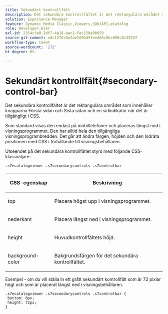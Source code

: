 ```yaml
---
title: Sekundärt kontrollfält
description: Det sekundära kontrollfältet är det rektangulära området som innehåller knapparna Första sidan och Sista sidan och en sidindikator när det är tillgängligt i CSS.
solution: Experience Manager
feature: Dynamic Media Classic,Viewers,SDK/API,eCatalog
role: Developer,User
exl-id: 2354c3a0-2df7-4a18-aac1-fac158a9b659
source-git-commit: edc127dc6e2ae2d9bd5feed08c8bc896c8c39747
workflow-type: tm+mt
source-wordcount: '172'
ht-degree: 0%

---
```


# Sekundärt kontrollfält{#secondary-control-bar}

Det sekundära kontrollfältet är det rektangulära området som innehåller knapparna Första sidan och Sista sidan och en sidindikator när det är tillgängligt i CSS.

Som standard visas den endast på mobiltelefoner och placeras längst ned i visningsprogrammet. Den har alltid hela den tillgängliga visningsprogrambredden. Det går att ändra färgen, höjden och den lodräta positionen med CSS i förhållande till visningsbehållaren.

Utseendet på det sekundära kontrollfältet styrs med följande CSS-klassväljare:

`.s7ecatalogviewer .s7secondarycontrols .s7controlbar`

<table id="table_2C8D322F57114A72B43053CB4539C65C"> 
 <thead> 
  <tr> 
   <th colname="col1" class="entry"> <p> CSS-egenskap </p> </th> 
   <th colname="col2" class="entry"> <p>Beskrivning </p> </th> 
  </tr> 
 </thead>
 <tbody> 
  <tr> 
   <td colname="col1"> <p> <span class="codeph"> top </span> </p> </td> 
   <td colname="col2"> <p>Placera högst upp i visningsprogrammet. </p> </td> 
  </tr> 
  <tr> 
   <td colname="col1"> <p> <span class="codeph"> nederkant </span> </p> </td> 
   <td colname="col2"> <p>Placera längst ned i visningsprogrammet. </p> </td> 
  </tr> 
  <tr> 
   <td colname="col1"> <p> <span class="codeph"> height </span> </p> </td> 
   <td colname="col2"> <p>Huvudkontrollfältets höjd. </p> </td> 
  </tr> 
  <tr> 
   <td colname="col1"> <p> <span class="codeph"> background-color </span> </p> </td> 
   <td colname="col2"> <p>Bakgrundsfärgen för det sekundära kontrollfältet. </p> </td> 
  </tr> 
 </tbody> 
</table>

Exempel - om du vill ställa in ett grått sekundärt kontrollfält som är 72 pixlar högt och som är placerat längst ned i visningsbehållaren.

```
.s7ecatalogviewer .s7secondarycontrols .s7controlbar {  
 bottom: 0px; 
 height: 72px; 
}
```
